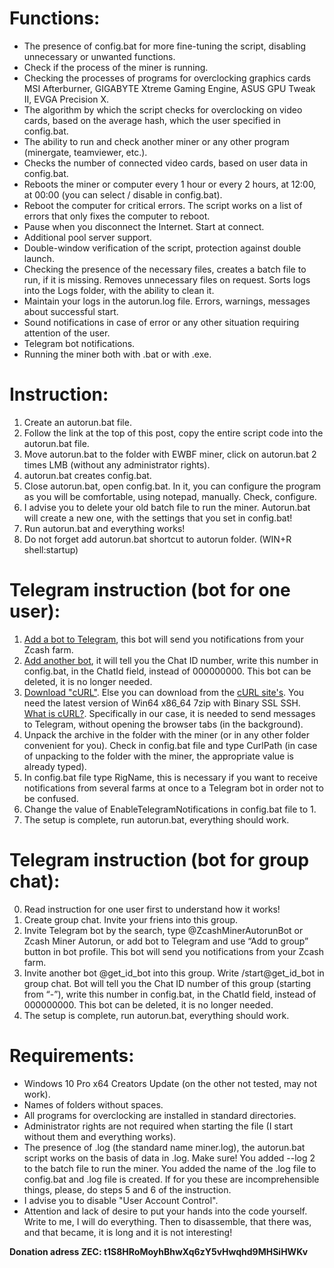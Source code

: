 # **Functions:**
* The presence of config.bat for more fine-tuning the script, disabling unnecessary or unwanted functions.
* Check if the process of the miner is running.
* Checking the processes of programs for overclocking graphics cards MSI Afterburner, GIGABYTE Xtreme Gaming Engine, ASUS GPU Tweak II, EVGA Precision X.
* The algorithm by which the script checks for overclocking on video cards, based on the average hash, which the user specified in config.bat.
* The ability to run and check another miner or any other program (minergate, teamviewer, etc.).
* Checks the number of connected video cards, based on user data in config.bat.
* Reboots the miner or computer every 1 hour or every 2 hours, at 12:00, at 00:00 (you can select / disable in config.bat).
* Reboot the computer for critical errors. The script works on a list of errors that only fixes the computer to reboot.
* Pause when you disconnect the Internet. Start at connect.
* Additional pool server support.
* Double-window verification of the script, protection against double launch.
* Checking the presence of the necessary files, creates a batch file to run, if it is missing. Removes unnecessary files on request. Sorts logs into the Logs folder, with the ability to clean it.
* Maintain your logs in the autorun.log file. Errors, warnings, messages about successful start.
* Sound notifications in case of error or any other situation requiring attention of the user.
* Telegram bot notifications.
* Running the miner both with .bat or with .exe.

# **Instruction:**
1. Create an autorun.bat file.
2. Follow the link at the top of this post, copy the entire script code into the autorun.bat file.
3. Move autorun.bat to the folder with EWBF miner, click on autorun.bat 2 times LMB (without any administrator rights).
4. autorun.bat creates config.bat.
5. Close autorun.bat, open config.bat. In it, you can configure the program as you will be comfortable, using notepad, manually. Check, configure.
6. I advise you to delete your old batch file to run the miner. Autorun.bat will create a new one, with the settings that you set in config.bat!
7. Run autorun.bat and everything works!
8. Do not forget add autorun.bat shortcut to autorun folder. (WIN+R shell:startup)


# **Telegram instruction (bot for one user):**
1. [Add a bot to Telegram](https://t.me/ZcashMinerAutorunBot), this bot will send you notifications from your Zcash farm.
2. [Add another bot](https://t.me/get_id_bot), it will tell you the Chat ID number, write this number in config.bat, in the ChatId field, instead of 000000000. This bot can be deleted, it is no longer needed.
3. [Download "cURL"](https://goo.gl/b7N6qV). Else you can download from the [cURL site's](https://curl.haxx.se). You need the latest version of Win64 x86_64 7zip with Binary SSL SSH. [What is cURL?](https://en.wikipedia.org/wiki/CURL). Specifically in our case, it is needed to send messages to Telegram, without opening the browser tabs (in the background).
4. Unpack the archive in the folder with the miner (or in any other folder convenient for you). Check in config.bat file and type CurlPath (in case of unpacking to the folder with the miner, the appropriate value is already typed).
5. In config.bat file type RigName, this is necessary if you want to receive notifications from several farms at once to a Telegram bot in order not to be confused.
6. Change the value of EnableTelegramNotifications in config.bat file to 1.
7. The setup is complete, run autorun.bat, everything should work.


# **Telegram instruction (bot for group chat):**
0. Read instruction for one user first to understand how it works!
1. Create group chat. Invite your friens into this group.
2. Invite Telegram bot by the search, type @ZcashMinerAutorunBot or Zcash Miner Autorun, or add bot to Telegram and use “Add to group” button in bot profile. This bot will send you notifications from your Zcash farm.
3. Invite another bot @get_id_bot into this group. Write /start@get_id_bot in group chat. Bot will tell you the Chat ID number of this group (starting from “-”), write this number in config.bat, in the ChatId field, instead of 000000000. This bot can be deleted, it is no longer needed.
4. The setup is complete, run autorun.bat, everything should work.


# **Requirements:**
* Windows 10 Pro x64 Creators Update (on the other not tested, may not work).
* Names of folders without spaces.
* All programs for overclocking are installed in standard directories.
* Administrator rights are not required when starting the file (I start without them and everything works).
* The presence of .log (the standard name miner.log), the autorun.bat script works on the basis of data in .log.
Make sure! You added --log 2 to the batch file to run the miner. You added the name of the .log file to config.bat and .log file is created. If for you these are incomprehensible things, please, do steps 5 and 6 of the instruction.
* I advise you to disable "User Account Control".
* Attention and lack of desire to put your hands into the code yourself. Write to me, I will do everything. Then to disassemble, that there was, and that became, it is long and it is not interesting!

**Donation adress ZEC: t1S8HRoMoyhBhwXq6zY5vHwqhd9MHSiHWKv**
